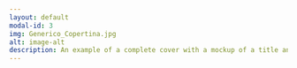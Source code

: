 ```yaml
---
layout: default
modal-id: 3
img: Generico_Copertina.jpg
alt: image-alt
description: An example of a complete cover with a mockup of a title and general inormations
---
```

